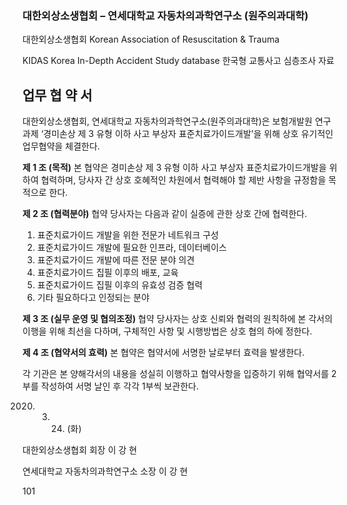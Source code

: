 ### 대한외상소생협회 – 연세대학교 자동차의과학연구소 (원주의과대학)

대한외상소생협회
Korean Association of Resuscitation & Trauma

KIDAS
Korea In-Depth Accident Study database
한국형 교통사고 심층조사 자료

## 업무 협 약 서

대한외상소생협회, 연세대학교 자동차의과학연구소(원주의과대학)은 보험개발원 연구과제 ‘경미손상 제 3 유형 이하 사고 부상자 표준치료가이드개발’을 위해 상호 유기적인 업무협약을 체결한다.

**제 1 조 (목적)**
본 협약은 경미손상 제 3 유형 이하 사고 부상자 표준치료가이드개발을 위하여 협력하며, 당사자 간 상호 호혜적인 차원에서 협력해야 할 제반 사항을 규정함을 목적으로 한다.

**제 2 조 (협력분야)**
협약 당사자는 다음과 같이 실증에 관한 상호 간에 협력한다.
1.  표준치료가이드 개발을 위한 전문가 네트워크 구성
2.  표준치료가이드 개발에 필요한 인프라, 데이터베이스
3.  표준치료가이드 개발에 따른 전문 분야 의견
4.  표준치료가이드 집필 이후의 배포, 교육
5.  표준치료가이드 집필 이후의 유효성 검증 협력
6.  기타 필요하다고 인정되는 분야

**제 3 조 (실무 운영 및 협의조정)**
협약 당사자는 상호 신뢰와 협력의 원칙하에 본 각서의 이행을 위해 최선을 다하며, 구체적인 사항 및 시행방법은 상호 협의 하에 정한다.

**제 4 조 (협약서의 효력)**
본 협약은 협약서에 서명한 날로부터 효력을 발생한다.

각 기관은 본 양해각서의 내용을 성실히 이행하고 협약사항을 입증하기 위해 협약서를 2부를 작성하여 서명 날인 후 각각 1부씩 보관한다.

2020. 03. 24. (화)

대한외상소생협회
회장 이 강 현

연세대학교
자동차의과학연구소
소장 이 강 현

<PAGE>101
